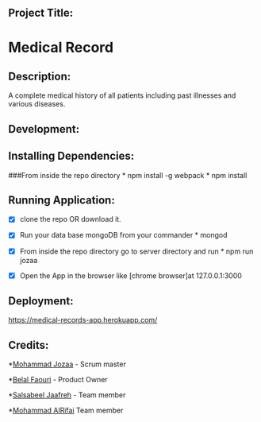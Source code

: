 

## Project Title:
   # Medical Record

## Description:
  A complete medical history of all patients including past illnesses and various diseases.

## Development:

  ## Installing Dependencies:
   ###From inside the repo directory
     * npm install -g webpack
     * npm install


  ## Running Application:
   - [x] clone the repo OR download it.
   - [x] Run your data base mongoDB from your commander
         * mongod

   - [x] From inside the repo directory go to server directory and run 
         * npm run jozaa

   - [x] Open the App in the browser like [chrome browser]at 127.0.0.1:3000

## Deployment:
   https://medical-records-app.herokuapp.com/



## Credits:
*[Mohammad Jozaa](https://github.com/MohammadJozaa7) - Scrum master

*[Belal Faouri](https://github.com/BelalFaouri) - Product Owner

*[Salsabeel Jaafreh](https://github.com/SalsabeelJaafreh) - Team member

*[Mohammad AlRifai](https://github.com/MohammadAlRifai)  Team member